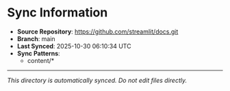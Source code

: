 # Sync Information

- **Source Repository**: https://github.com/streamlit/docs.git
- **Branch**: main
- **Last Synced**: 2025-10-30 06:10:34 UTC
- **Sync Patterns**:
  - content/*

---
*This directory is automatically synced. Do not edit files directly.*
